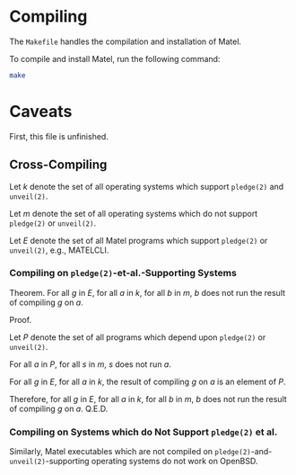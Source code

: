 # Compiling
The `Makefile` handles the compilation and installation of Matel.

To compile and install Matel, run the following command:
```sh
make
```
# Caveats
First, this file is unfinished.
## Cross-Compiling
Let _k_ denote the set of all operating systems which support `pledge(2)` and `unveil(2)`.

Let _m_ denote the set of all operating systems which do not support `pledge(2)` or `unveil(2)`.

Let _E_ denote the set of all Matel programs which support `pledge(2)` or `unveil(2)`, e.g., MATELCLI.
### Compiling on `pledge(2)`-et-al.-Supporting Systems
Theorem.  For all _g_ in _E_, for all _a_ in _k_, for all _b_ in _m_, _b_ does not run the result of compiling _g_ on _a_.

Proof.

Let _P_ denote the set of all programs which depend upon `pledge(2)` or `unveil(2)`.

For all _a_ in _P_, for all _s_ in _m_, _s_ does not run _a_.

For all _g_ in _E_, for all _a_ in _k_, the result of compiling _g_ on _a_ is an element of _P_.

Therefore, for all _g_ in _E_, for all _a_ in _k_, for all _b_ in _m_, _b_ does not run the result of compiling _g_ on _a_.  Q.E.D.
### Compiling on Systems which do Not Support `pledge(2)` et al.
Similarly, Matel executables which are not compiled on `pledge(2)`-and-`unveil(2)`-supporting operating systems do not work on OpenBSD.
